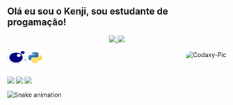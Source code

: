 ## Olá eu sou o Kenji, sou estudante de progamação!
<div align="center">
  <a href="https://github.com/TheCodaxy">
  <img height="180em" src="https://github-readme-stats.vercel.app/api?username=TheCodaxy&show_icons=true&theme=dark&include_all_commits=true&count_private=true"/>
  <img height="180em" src="https://github-readme-stats.vercel.app/api/top-langs/?username=TheCodaxy&layout=compact&langs_count=7&theme=dark"/>
</div>
<div style="display: inline_block"><br>
  <img align="center" alt="Codaxy-Lua" height="30" width="40" src="https://raw.githubusercontent.com/devicons/devicon/master/icons/lua/lua-original.svg">
  <img align="center" alt="Codaxy-Python" height="30" width="40" src="https://raw.githubusercontent.com/devicons/devicon/master/icons/python/python-original.svg">
  <img align="right" alt="Codaxy-Pic" height="150" style="border-radius:12px;" src="https://media.discordapp.net/attachments/916039421835477033/949289714702225439/7ed50fe61e9adceacb55fc0af1ba612d.jpg">
</div>
  
  ##
 
<div> 
  <a href="https://www.youtube.com/channel/UCgc5IlYHfFIv2QNN8BSdxDQ" target="_blank"><img src="https://img.shields.io/badge/YouTube-FF0000?style=for-the-badge&logo=youtube&logoColor=white" target="_blank"></a>
  <a href="https://discord.gg/EyqbKgt2jH" target="_blank"><img src="https://img.shields.io/badge/Discord-7289DA?style=for-the-badge&logo=discord&logoColor=white" target="_blank"></a> 
  <a href = "mailto:codaxycode@gmail.com"><img src="https://img.shields.io/badge/-Gmail-%23333?style=for-the-badge&logo=gmail&logoColor=white" target="_blank"></a>
 
  ![Snake animation](https://github.com/TheCodaxy/TheCodaxy/blob/output/github-contribution-grid-snake.svg)
 
</div>
